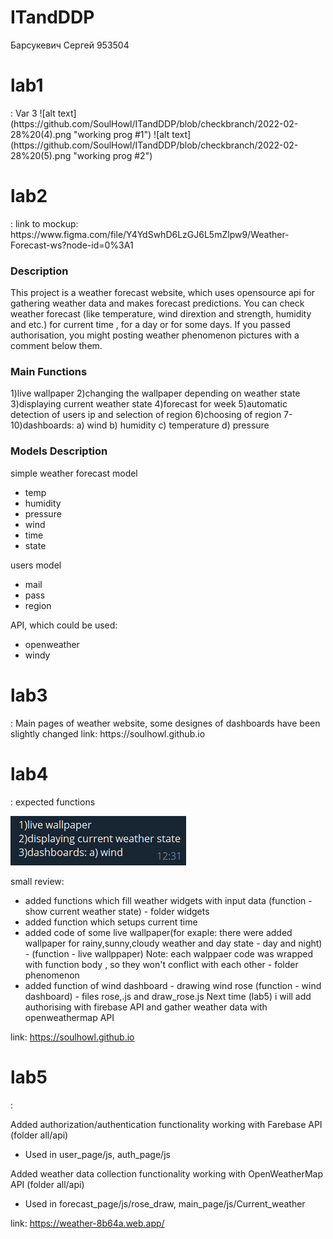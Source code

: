 # ITandDDP
Барсукевич Сергей 953504
<h1> lab1 </h1> :
Var 3
![alt text](https://github.com/SoulHowl/ITandDDP/blob/checkbranch/2022-02-28%20(4).png "working prog #1")
![alt text](https://github.com/SoulHowl/ITandDDP/blob/checkbranch/2022-02-28%20(5).png "working prog #2")

<h1> lab2 </h1>:
link to mockup:
https://www.figma.com/file/Y4YdSwhD6LzGJ6L5mZlpw9/Weather-Forecast-ws?node-id=0%3A1
<h3>Description</h3>

This project is a weather forecast website, which uses opensource api for gathering weather data and makes 
forecast predictions. You can check weather forecast (like temperature, wind dirextion and strength, humidity and etc.) 
for current time , for a day or for some days. If you passed authorisation, you might posting weather phenomenon pictures with a comment
below them. 

<h3>Main Functions</h3>

1)live wallpaper 
2)changing the wallpaper depending on  weather state
3)displaying current weather state
4)forecast for week
5)automatic detection of users ip and selection of region 
6)choosing of region
7-10)dashboards:
a) wind
b) humidity
c) temperature
d) pressure

<h3>Models Description</h3>

simple weather forecast model
- temp
- humidity
- pressure
- wind
- time
- state

users model
- mail
- pass
- region

API, which could be used:
- openweather
- windy
<h1> lab3 </h1>:
Main pages of weather website,
some designes of dashboards have been slightly changed
link: https://soulhowl.github.io


<h1> lab4 </h1>:
expected functions

![alt text](https://github.com/SoulHowl/ITandDDP/blob/checkbranch/lab4tasks.png "functions")

small review:
- added functions which fill weather widgets with input data (function - show current weather state) - folder widgets
- added function which setups current time
- added code of some live wallpaper(for exaple: there were added wallpaper for rainy,sunny,cloudy weather and day state - day and night) - (function - live wallppaper) Note: each walppaer code was wrapped with function body , so they won't conflict with each other - folder phenomenon
- added function of wind dashboard - drawing wind rose (function - wind dashboard) - files rose,.js and draw_rose.js
Next time (lab5) i will add authorising with firebase API and gather weather data with openweathermap API

link: https://soulhowl.github.io

<h1> lab5 </h1>:

Added authorization/authentication functionality working with Farebase API (folder all/api)
- Used in user_page/js, auth_page/js

Added weather data collection functionality working with OpenWeatherMap API (folder all/api)
- Used in forecast_page/js/rose_draw, main_page/js/Current_weather

link: https://weather-8b64a.web.app/
